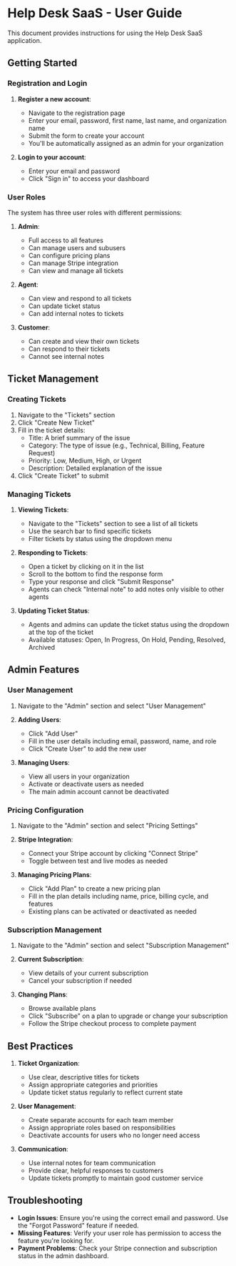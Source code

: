 # Help Desk SaaS - User Guide

This document provides instructions for using the Help Desk SaaS application.

## Getting Started

### Registration and Login

1. **Register a new account**:
   - Navigate to the registration page
   - Enter your email, password, first name, last name, and organization name
   - Submit the form to create your account
   - You'll be automatically assigned as an admin for your organization

2. **Login to your account**:
   - Enter your email and password
   - Click "Sign in" to access your dashboard

### User Roles

The system has three user roles with different permissions:

1. **Admin**:
   - Full access to all features
   - Can manage users and subusers
   - Can configure pricing plans
   - Can manage Stripe integration
   - Can view and manage all tickets

2. **Agent**:
   - Can view and respond to all tickets
   - Can update ticket status
   - Can add internal notes to tickets

3. **Customer**:
   - Can create and view their own tickets
   - Can respond to their tickets
   - Cannot see internal notes

## Ticket Management

### Creating Tickets

1. Navigate to the "Tickets" section
2. Click "Create New Ticket"
3. Fill in the ticket details:
   - Title: A brief summary of the issue
   - Category: The type of issue (e.g., Technical, Billing, Feature Request)
   - Priority: Low, Medium, High, or Urgent
   - Description: Detailed explanation of the issue
4. Click "Create Ticket" to submit

### Managing Tickets

1. **Viewing Tickets**:
   - Navigate to the "Tickets" section to see a list of all tickets
   - Use the search bar to find specific tickets
   - Filter tickets by status using the dropdown menu

2. **Responding to Tickets**:
   - Open a ticket by clicking on it in the list
   - Scroll to the bottom to find the response form
   - Type your response and click "Submit Response"
   - Agents can check "Internal note" to add notes only visible to other agents

3. **Updating Ticket Status**:
   - Agents and admins can update the ticket status using the dropdown at the top of the ticket
   - Available statuses: Open, In Progress, On Hold, Pending, Resolved, Archived

## Admin Features

### User Management

1. Navigate to the "Admin" section and select "User Management"
2. **Adding Users**:
   - Click "Add User"
   - Fill in the user details including email, password, name, and role
   - Click "Create User" to add the new user

3. **Managing Users**:
   - View all users in your organization
   - Activate or deactivate users as needed
   - The main admin account cannot be deactivated

### Pricing Configuration

1. Navigate to the "Admin" section and select "Pricing Settings"
2. **Stripe Integration**:
   - Connect your Stripe account by clicking "Connect Stripe"
   - Toggle between test and live modes as needed

3. **Managing Pricing Plans**:
   - Click "Add Plan" to create a new pricing plan
   - Fill in the plan details including name, price, billing cycle, and features
   - Existing plans can be activated or deactivated as needed

### Subscription Management

1. Navigate to the "Admin" section and select "Subscription Management"
2. **Current Subscription**:
   - View details of your current subscription
   - Cancel your subscription if needed

3. **Changing Plans**:
   - Browse available plans
   - Click "Subscribe" on a plan to upgrade or change your subscription
   - Follow the Stripe checkout process to complete payment

## Best Practices

1. **Ticket Organization**:
   - Use clear, descriptive titles for tickets
   - Assign appropriate categories and priorities
   - Update ticket status regularly to reflect current state

2. **User Management**:
   - Create separate accounts for each team member
   - Assign appropriate roles based on responsibilities
   - Deactivate accounts for users who no longer need access

3. **Communication**:
   - Use internal notes for team communication
   - Provide clear, helpful responses to customers
   - Update tickets promptly to maintain good customer service

## Troubleshooting

- **Login Issues**: Ensure you're using the correct email and password. Use the "Forgot Password" feature if needed.
- **Missing Features**: Verify your user role has permission to access the feature you're looking for.
- **Payment Problems**: Check your Stripe connection and subscription status in the admin dashboard.
